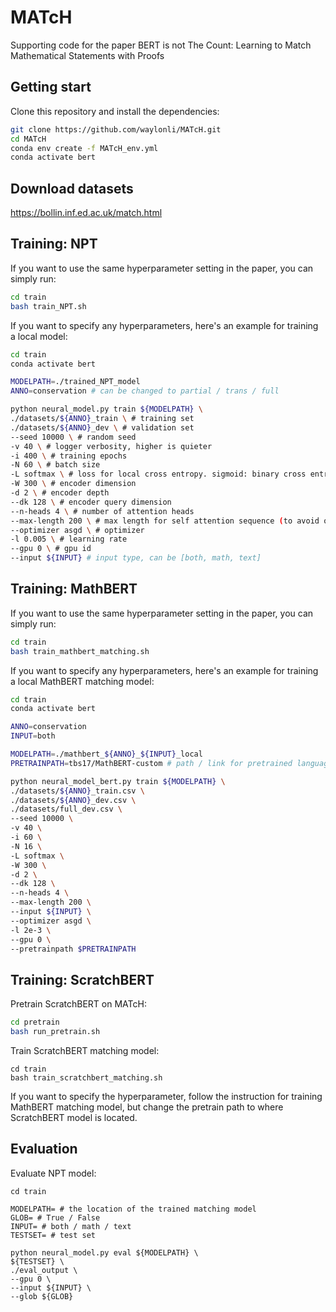# MATcH

Supporting code for the paper BERT is not The Count: Learning to Match Mathematical Statements with Proofs

## Getting start

Clone this repository and install the dependencies:

```bash
git clone https://github.com/waylonli/MATcH.git
cd MATcH
conda env create -f MATcH_env.yml
conda activate bert
```

## Download datasets

https://bollin.inf.ed.ac.uk/match.html

## Training: NPT

If you want to use the same hyperparameter setting in the paper, you can simply run:

```bash
cd train
bash train_NPT.sh
```

If you want to specify any hyperparameters, here's an example for training a local model:

```bash
cd train
conda activate bert

MODELPATH=./trained_NPT_model
ANNO=conservation # can be changed to partial / trans / full

python neural_model.py train ${MODELPATH} \
./datasets/${ANNO}_train \ # training set
./datasets/${ANNO}_dev \ # validation set
--seed 10000 \ # random seed
-v 40 \ # logger verbosity, higher is quieter
-i 400 \ # training epochs
-N 60 \ # batch size
-L softmax \ # loss for local cross entropy. sigmoid: binary cross entropy
-W 300 \ # encoder dimension
-d 2 \ # encoder depth
--dk 128 \ # encoder query dimension
--n-heads 4 \ # number of attention heads
--max-length 200 \ # max length for self attention sequence (to avoid out of memory errors)
--optimizer asgd \ # optimizer
-l 0.005 \ # learning rate
--gpu 0 \ # gpu id
--input ${INPUT} # input type, can be [both, math, text]
```

## Training: MathBERT

If you want to use the same hyperparameter setting in the paper, you can simply run:

```bash
cd train
bash train_mathbert_matching.sh
```

If you want to specify any hyperparameters, here's an example for training a local MathBERT matching model:

```bash
cd train
conda activate bert

ANNO=conservation
INPUT=both

MODELPATH=./mathbert_${ANNO}_${INPUT}_local
PRETRAINPATH=tbs17/MathBERT-custom # path / link for pretrained language model

python neural_model_bert.py train ${MODELPATH} \
./datasets/${ANNO}_train.csv \
./datasets/${ANNO}_dev.csv \
./datasets/full_dev.csv \
--seed 10000 \
-v 40 \
-i 60 \
-N 16 \
-L softmax \
-W 300 \
-d 2 \
--dk 128 \
--n-heads 4 \
--max-length 200 \
--input ${INPUT} \
--optimizer asgd \
-l 2e-3 \
--gpu 0 \
--pretrainpath $PRETRAINPATH
```

## Training: ScratchBERT

Pretrain ScratchBERT on MATcH:

```bash
cd pretrain
bash run_pretrain.sh
```

Train ScratchBERT matching model:

```
cd train
bash train_scratchbert_matching.sh
```

If you want to specify the hyperparameter, follow the instruction for training MathBERT matching model, but change the pretrain path to where ScratchBERT model is located.

## Evaluation

Evaluate NPT model:

```
cd train

MODELPATH= # the location of the trained matching model
GLOB= # True / False
INPUT= # both / math / text
TESTSET= # test set

python neural_model.py eval ${MODELPATH} \
${TESTSET} \
./eval_output \
--gpu 0 \
--input ${INPUT} \
--glob ${GLOB}
```



